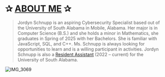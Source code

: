 # **✰ <ins>ABOUT ME</ins> ✰**
>Jordyn Schnupp is an aspiring Cybersecurity Specialist based out of the University of South Alabama in Mobile, Alabama. Her major is in Computer Science (B.S.) and she holds a minor in Mathematics, she graduates in Spring of 2025 with her Bachelors. She is familiar with JavaScript, SQL, and C++. Ms. Schnupp is always looking for opportunities to learn and is a willing participant in activities. Jordyn Schnupp is also a [Resident Assistant]( https://www.southalabama.edu/departments/housing/meetra.html#collapse55) (2022 – current) for the University of South Alabama. 

![IMG_3069](https://github.com/clontz-fall-2023/jordyn-schnupp-personal/assets/143222728/18ff22fe-7b90-4da5-983f-415727075159)
